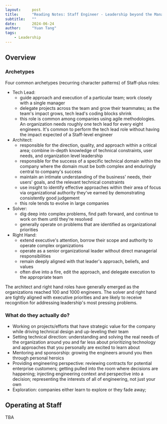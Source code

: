 ```yaml
---
layout:     post
title:      "Reading Notes: Staff Engineer - Leadership beyond the Management Track"
subtitle:   ""
date:       2024-06-24
author:     "Yuan Tang"
tags:
    - Leadership
---
```



## Overview

### Archetypes

Four common archetypes (recurring character patterns) of Staff-plus roles:
* Tech Lead:
    * guide approach and execution of a particular team; work closely with a single manager
    * delegate projects across the team and grow their teammates; as the team's impact grows, tech lead's coding blocks shrink
    * this role is common among companies using agile methodologies. An organization needs roughly one tech lead for every eight engineers. It's common to perform the tech lead role without having the impact expected of a Staff-level engineer
* Architect:
    * responsible for the direction, quality, and approach within a critical area; combine in-depth knowledge of technical constraints, user needs, and organization level leadership
    * responsible for the success of a specific technical domain within the company where the domain must be both complex and enduringly central to company's success
    * maintain an intimate understanding of the business' needs, their users' goals, and the relevant technical constraints
    * use insight to identify effective approaches within their area of focus via organizational authority they've earned by demonstrating consistently good judgement
    * this role tends to evolve in large companies
* Solver:
    * dig deep into complex problems, find path forward, and continue to work on them until they're resolved
    * generally operate on problems that are identified as organizational priorities
* Right Hand:
    * extend executive's attention, borrow their scope and authority to operate complex organizations
    * operate as a senior organizational leader without direct managerial responsibilities
    * remain deeply aligned with that leader's approach, beliefs, and values
    * often dive into a fire, edit the approach, and delegate execution to the appropriate team

The architect and right hand roles have generally emerged as the organizations reached 100 and 1000 engineers. The solver and right hand are tightly aligned with executive priorities and are likely to receive recognition for addressing leadership's most pressing problems.

### What do they actually do?

* Working on projects/efforts that have strategic value for the company while driving technical design and up-leveling their team
* Setting technical direction: understanding and solving the real needs of the organization around you and far less about prioritizing technology and approaches that you personally are excited to learn about
* Mentoring and sponsorship: growing the engineers around you then through personal heroics
* Providing engineering perspective: reviewing contracts for potential enterprise customers; getting pulled into the room where decisions are happening; injecting engineering context and perspective into a decision; representing the interests of all of engineering, not just your own
* Exploration: companies either learn to explore or they fade away; 


## Operating at Staff

TBA



